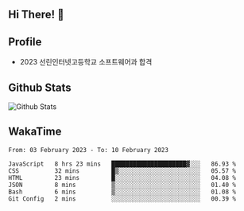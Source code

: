 ## Hi There! 👋

## Profile

-   2023 선린인터넷고등학교 소프트웨어과 합격

## Github Stats

![Github Stats](https://github-readme-stats.vercel.app/api/top-langs/?username=NY0510&theme=tokyonight&hide_border=true&layout=compact)

## WakaTime

<!--START_SECTION:waka-->

```text
From: 03 February 2023 - To: 10 February 2023

JavaScript   8 hrs 23 mins   █████████████████████▓░░░   86.93 %
CSS          32 mins         █▒░░░░░░░░░░░░░░░░░░░░░░░   05.57 %
HTML         23 mins         █░░░░░░░░░░░░░░░░░░░░░░░░   04.08 %
JSON         8 mins          ▒░░░░░░░░░░░░░░░░░░░░░░░░   01.40 %
Bash         6 mins          ▒░░░░░░░░░░░░░░░░░░░░░░░░   01.08 %
Git Config   2 mins          ░░░░░░░░░░░░░░░░░░░░░░░░░   00.39 %
```

<!--END_SECTION:waka-->
